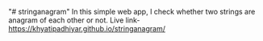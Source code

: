 "# stringanagram" 
In this simple web app, I check whether two strings are anagram of each other or not.
Live link- https://khyatipadhiyar.github.io/stringanagram/

